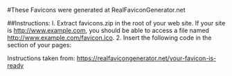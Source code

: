 #These Favicons were generated at RealFaviconGenerator.net

##Instructions:
l. Extract favicons.zip in the root of your web site. If your site is http://www.example.com, you should be able to access a file named http://www.example.com/favicon.ico.
2. Insert the following code in the <head> section of your pages:
<link rel="icon" type="image/png" href="/favicon-96x96.png" sizes="96x96" />
<link rel="icon" type="image/svg+xml" href="/favicon.svg" />
<link rel="shortcut icon" href="/favicon.ico" />
<link rel="apple-touch-icon" sizes="180x180" href="/apple-touch-icon.png" />
<meta name="apple-mobile-web-app-title" content="Knots" />
<link rel="manifest" href="/site.webmanifest" />

Instructions taken from: https://realfavicongenerator.net/your-favicon-is-ready
